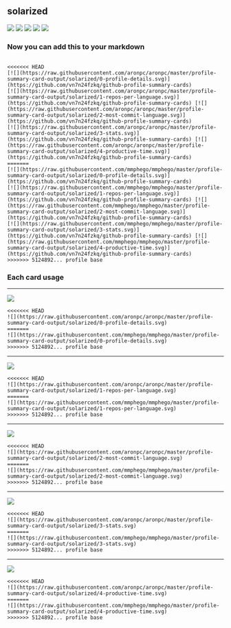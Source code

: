 ## solarized

[![](./0-profile-details.svg)](https://github.com/vn7n24fzkq/github-profile-summary-cards)
[![](./1-repos-per-language.svg)](https://github.com/vn7n24fzkq/github-profile-summary-cards) [![](./2-most-commit-language.svg)](https://github.com/vn7n24fzkq/github-profile-summary-cards)
[![](./3-stats.svg)](https://github.com/vn7n24fzkq/github-profile-summary-cards) [![](./4-productive-time.svg)](https://github.com/vn7n24fzkq/github-profile-summary-cards)
### Now you can add this to your markdown
```

<<<<<<< HEAD
[![](https://raw.githubusercontent.com/aronpc/aronpc/master/profile-summary-card-output/solarized/0-profile-details.svg)](https://github.com/vn7n24fzkq/github-profile-summary-cards)
[![](https://raw.githubusercontent.com/aronpc/aronpc/master/profile-summary-card-output/solarized/1-repos-per-language.svg)](https://github.com/vn7n24fzkq/github-profile-summary-cards) [![](https://raw.githubusercontent.com/aronpc/aronpc/master/profile-summary-card-output/solarized/2-most-commit-language.svg)](https://github.com/vn7n24fzkq/github-profile-summary-cards)
[![](https://raw.githubusercontent.com/aronpc/aronpc/master/profile-summary-card-output/solarized/3-stats.svg)](https://github.com/vn7n24fzkq/github-profile-summary-cards) [![](https://raw.githubusercontent.com/aronpc/aronpc/master/profile-summary-card-output/solarized/4-productive-time.svg)](https://github.com/vn7n24fzkq/github-profile-summary-cards)
=======
[![](https://raw.githubusercontent.com/mmphego/mmphego/master/profile-summary-card-output/solarized/0-profile-details.svg)](https://github.com/vn7n24fzkq/github-profile-summary-cards)
[![](https://raw.githubusercontent.com/mmphego/mmphego/master/profile-summary-card-output/solarized/1-repos-per-language.svg)](https://github.com/vn7n24fzkq/github-profile-summary-cards) [![](https://raw.githubusercontent.com/mmphego/mmphego/master/profile-summary-card-output/solarized/2-most-commit-language.svg)](https://github.com/vn7n24fzkq/github-profile-summary-cards)
[![](https://raw.githubusercontent.com/mmphego/mmphego/master/profile-summary-card-output/solarized/3-stats.svg)](https://github.com/vn7n24fzkq/github-profile-summary-cards) [![](https://raw.githubusercontent.com/mmphego/mmphego/master/profile-summary-card-output/solarized/4-productive-time.svg)](https://github.com/vn7n24fzkq/github-profile-summary-cards)
>>>>>>> 5124892... profile base

```

### Each card usage
---

![](./0-profile-details.svg)

```
<<<<<<< HEAD
![](https://raw.githubusercontent.com/aronpc/aronpc/master/profile-summary-card-output/solarized/0-profile-details.svg)
=======
![](https://raw.githubusercontent.com/mmphego/mmphego/master/profile-summary-card-output/solarized/0-profile-details.svg)
>>>>>>> 5124892... profile base
```

    

---

![](./1-repos-per-language.svg)

```
<<<<<<< HEAD
![](https://raw.githubusercontent.com/aronpc/aronpc/master/profile-summary-card-output/solarized/1-repos-per-language.svg)
=======
![](https://raw.githubusercontent.com/mmphego/mmphego/master/profile-summary-card-output/solarized/1-repos-per-language.svg)
>>>>>>> 5124892... profile base
```

    

---

![](./2-most-commit-language.svg)

```
<<<<<<< HEAD
![](https://raw.githubusercontent.com/aronpc/aronpc/master/profile-summary-card-output/solarized/2-most-commit-language.svg)
=======
![](https://raw.githubusercontent.com/mmphego/mmphego/master/profile-summary-card-output/solarized/2-most-commit-language.svg)
>>>>>>> 5124892... profile base
```

    

---

![](./3-stats.svg)

```
<<<<<<< HEAD
![](https://raw.githubusercontent.com/aronpc/aronpc/master/profile-summary-card-output/solarized/3-stats.svg)
=======
![](https://raw.githubusercontent.com/mmphego/mmphego/master/profile-summary-card-output/solarized/3-stats.svg)
>>>>>>> 5124892... profile base
```

    

---

![](./4-productive-time.svg)

```
<<<<<<< HEAD
![](https://raw.githubusercontent.com/aronpc/aronpc/master/profile-summary-card-output/solarized/4-productive-time.svg)
=======
![](https://raw.githubusercontent.com/mmphego/mmphego/master/profile-summary-card-output/solarized/4-productive-time.svg)
>>>>>>> 5124892... profile base
```

    
